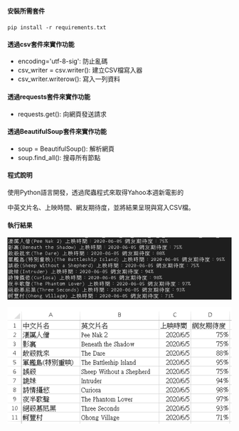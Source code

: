 #### 安裝所需套件
`pip install -r requirements.txt`

#### 透過csv套件來實作功能
- encoding='utf-8-sig': 防止亂碼
- csv_writer = csv.writer(): 建立CSV檔寫入器
- csv_writer.writerow(): 寫入一列資料

#### 透過requests套件來實作功能
- requests.get(): 向網頁發送請求

#### 透過BeautifulSoup套件來實作功能
- soup = BeautifulSoup(): 解析網頁
- soup.find_all(): 搜尋所有節點

#### 程式說明
使用Python語言開發，透過爬蟲程式來取得Yahoo本週新電影的

中英文片名、上映時間、網友期待度，並將結果呈現與寫入CSV檔。

#### 執行結果
![image](img/img1.PNG)

![image](img/img2.PNG)

